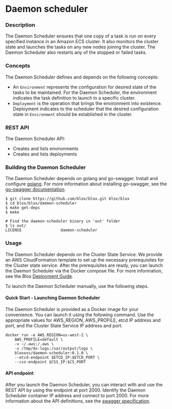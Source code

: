 # Daemon scheduler

### Description

The Daemon Scheduler ensures that one copy of a task is run on every specified instance in an Amazon ECS cluster. It also monitors the cluster state and launches the tasks on any new nodes joining the cluster. The Daemon Scheduler also restarts any of the stopped or failed tasks.

### Concepts

The Daemon Scheduler defines and depends on the following concepts:  

* An `Environment` represents the configuration for desired state of the tasks to be maintained. For the Daemon Scheduler, the environment indicates the task definition to launch in a specific cluster.
* `Deployment` is the operation that brings the environment into existence. Deployment indicates to the scheduler that the desired configuration state in `Environment` should be established in the cluster.

### REST API

The Daemon Scheduler API:  
* Creates and lists environments
* Creates and lists deployments

### Building the Daemon Scheduler

The Daemon Scheduler depends on golang and go-swagger. Install and configure [golang](https://golang.org/doc/). For more information about installing go-swagger, see the [go-swagger documentation](https://github.com/go-swagger/go-swagger).

```
$ git clone https://github.com/blox/blox.git blox/blox
$ cd blox/blox/daemon-scheduler
$ make get-deps
$ make

# Find the daemon-scheduler binary in 'out' folder
$ ls out/
LICENSE                 daemon-scheduler

```

### Usage

The Daemon Scheduler depends on the Cluster State Service. We provide an AWS CloudFormation template to set up the necessary prerequisites for the Cluster state service. After the prerequisites are ready, you can launch the Daemon Scheduler via the Docker compose file. For more information, see the Blox [Deployment Guide](../deploy).

To launch the Daemon Scheduler manually, use the following steps.

#### Quick Start - Launching Daemon Scheduler

The Daemon Scheduler is provided as a Docker image for your convenience. You can launch it using the following command. Use the appropriate values for AWS_REGION, AWS_PROFILE, etcd IP address and port, and the Cluster State Service IP address and port.

```
docker run -e AWS_REGION=us-west-2 \
    AWS_PROFILE=default \
    -v ~/.aws:/.aws \
    -v /tmp/ds-logs:/var/output/logs \
    bloxoss/daemon-scheduler:0.1.0 \
    --etcd-endpoint $ETCD_IP:$ETCD_PORT \
    --css-endpoint $CSS_IP:$CS_PORT
```

#### API endpoint

After you launch the Daemon Scheduler, you can interact with and use the REST API by using the endpoint at port 2000. Identify the Daemon Scheduler container IP address and connect to port 2000. For more information about the API definitions, see the [swagger specification](generated/v1/swagger.json).
